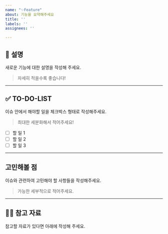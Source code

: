```yaml
---
name: "✨Feature"
about: 기능을 요약해주세요
title: ''
labels: ''
assignees: ''

---
```


## 📄 설명
새로운 기능에 대한 설명을 작성해 주세요.
> 자세히 적을수록 좋습니다!

---

## ✅ TO-DO-LIST
이슈 안에서 해야할 일을 체크박스 형태로 작성해주세요.
> 최대한 세분화해서 적어주세요!

- [ ] 할 일 1
- [ ] 할 일 2
- [ ] 할 일 3

---

## 고민해볼 점
이슈와 관련하여 고민해야 할 사항들을 작성해주세요.
> 가능한 세부적으로 적어주세요.

---

## 🙋🏻 참고 자료
참고할 자료가 있다면 아래에 작성해 주세요.
